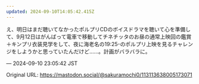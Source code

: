 ```yaml
---
updated: 2024-09-10T14:05:42.415Z
---
```


<p>え、明日はまだ聴いてなかったポルプリCDのボイスドラマを聴いて心を準備して、9月12日はがんばって電車で移動してチネチッタのお昼の通常上映回の鑑賞＋キンプリ衣装見学をして、夜に海老名の19:25-のポルプリ上映を見るチャレンジをしようかと思っていたんだけど……。計画がバラバラに。</p>

&mdash; 2024-09-10 23:05:42 JST

Original URL: https://mastodon.social/@sakuramochi0/113113638005173071
